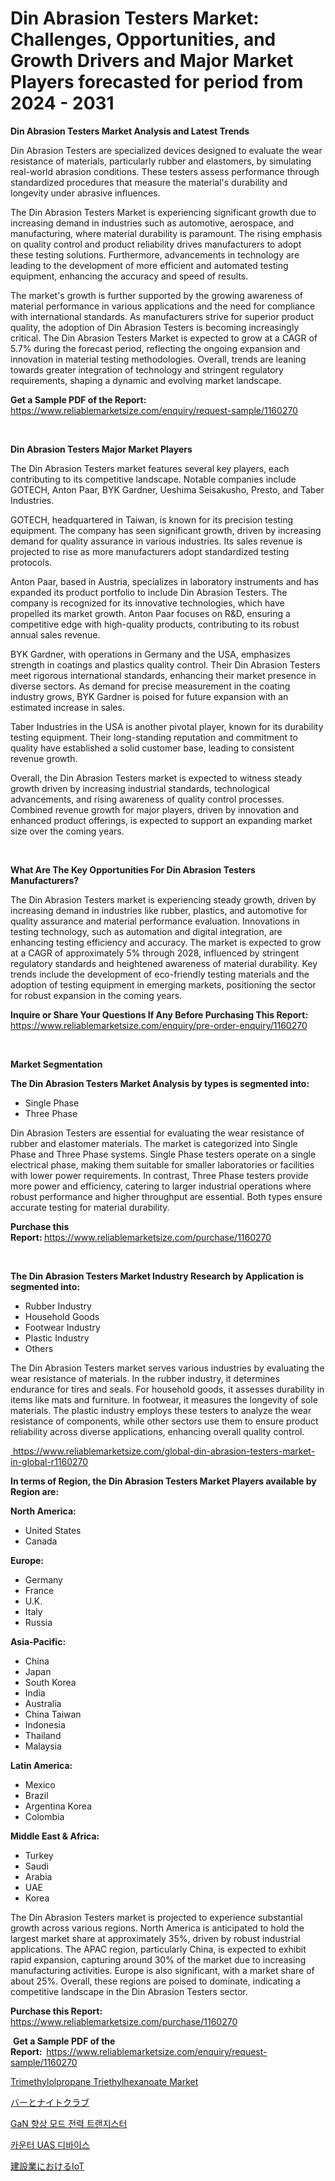 <p><h1>Din Abrasion Testers Market: Challenges, Opportunities, and Growth Drivers and Major Market Players forecasted for period from 2024 - 2031</h1></p><p><strong>Din Abrasion Testers Market Analysis and Latest Trends</strong></p>
<p><p>Din Abrasion Testers are specialized devices designed to evaluate the wear resistance of materials, particularly rubber and elastomers, by simulating real-world abrasion conditions. These testers assess performance through standardized procedures that measure the material's durability and longevity under abrasive influences. </p><p>The Din Abrasion Testers Market is experiencing significant growth due to increasing demand in industries such as automotive, aerospace, and manufacturing, where material durability is paramount. The rising emphasis on quality control and product reliability drives manufacturers to adopt these testing solutions. Furthermore, advancements in technology are leading to the development of more efficient and automated testing equipment, enhancing the accuracy and speed of results.</p><p>The market's growth is further supported by the growing awareness of material performance in various applications and the need for compliance with international standards. As manufacturers strive for superior product quality, the adoption of Din Abrasion Testers is becoming increasingly critical. The Din Abrasion Testers Market is expected to grow at a CAGR of 5.7% during the forecast period, reflecting the ongoing expansion and innovation in material testing methodologies. Overall, trends are leaning towards greater integration of technology and stringent regulatory requirements, shaping a dynamic and evolving market landscape.</p></p>
<p><strong>Get a Sample PDF of the Report:&nbsp;</strong> <a href="https://www.reliablemarketsize.com/enquiry/request-sample/1160270">https://www.reliablemarketsize.com/enquiry/request-sample/1160270</a></p>
<p>&nbsp;</p>
<p><strong>Din Abrasion Testers Major Market Players</strong></p>
<p><p>The Din Abrasion Testers market features several key players, each contributing to its competitive landscape. Notable companies include GOTECH, Anton Paar, BYK Gardner, Ueshima Seisakusho, Presto, and Taber Industries.</p><p>GOTECH, headquartered in Taiwan, is known for its precision testing equipment. The company has seen significant growth, driven by increasing demand for quality assurance in various industries. Its sales revenue is projected to rise as more manufacturers adopt standardized testing protocols.</p><p>Anton Paar, based in Austria, specializes in laboratory instruments and has expanded its product portfolio to include Din Abrasion Testers. The company is recognized for its innovative technologies, which have propelled its market growth. Anton Paar focuses on R&D, ensuring a competitive edge with high-quality products, contributing to its robust annual sales revenue.</p><p>BYK Gardner, with operations in Germany and the USA, emphasizes strength in coatings and plastics quality control. Their Din Abrasion Testers meet rigorous international standards, enhancing their market presence in diverse sectors. As demand for precise measurement in the coating industry grows, BYK Gardner is poised for future expansion with an estimated increase in sales.</p><p>Taber Industries in the USA is another pivotal player, known for its durability testing equipment. Their long-standing reputation and commitment to quality have established a solid customer base, leading to consistent revenue growth.</p><p>Overall, the Din Abrasion Testers market is expected to witness steady growth driven by increasing industrial standards, technological advancements, and rising awareness of quality control processes. Combined revenue growth for major players, driven by innovation and enhanced product offerings, is expected to support an expanding market size over the coming years.</p></p>
<p>&nbsp;</p>
<p><strong>What Are The Key Opportunities For Din Abrasion Testers Manufacturers?</strong></p>
<p><p>The Din Abrasion Testers market is experiencing steady growth, driven by increasing demand in industries like rubber, plastics, and automotive for quality assurance and material performance evaluation. Innovations in testing technology, such as automation and digital integration, are enhancing testing efficiency and accuracy. The market is expected to grow at a CAGR of approximately 5% through 2028, influenced by stringent regulatory standards and heightened awareness of material durability. Key trends include the development of eco-friendly testing materials and the adoption of testing equipment in emerging markets, positioning the sector for robust expansion in the coming years.</p></p>
<p><strong>Inquire or Share Your Questions If Any Before Purchasing This Report:</strong> <a href="https://www.reliablemarketsize.com/enquiry/pre-order-enquiry/1160270">https://www.reliablemarketsize.com/enquiry/pre-order-enquiry/1160270</a></p>
<p>&nbsp;</p>
<p><strong>Market Segmentation</strong></p>
<p><strong>The Din Abrasion Testers Market Analysis by types is segmented into:</strong></p>
<p><ul><li>Single Phase</li><li>Three Phase</li></ul></p>
<p><p>Din Abrasion Testers are essential for evaluating the wear resistance of rubber and elastomer materials. The market is categorized into Single Phase and Three Phase systems. Single Phase testers operate on a single electrical phase, making them suitable for smaller laboratories or facilities with lower power requirements. In contrast, Three Phase testers provide more power and efficiency, catering to larger industrial operations where robust performance and higher throughput are essential. Both types ensure accurate testing for material durability.</p></p>
<p><strong>Purchase this Report:&nbsp;</strong><a href="https://www.reliablemarketsize.com/purchase/1160270">https://www.reliablemarketsize.com/purchase/1160270</a></p>
<p>&nbsp;</p>
<p><strong>The Din Abrasion Testers Market Industry Research by Application is segmented into:</strong></p>
<p><ul><li>Rubber Industry</li><li>Household Goods</li><li>Footwear Industry</li><li>Plastic Industry</li><li>Others</li></ul></p>
<p><p>The Din Abrasion Testers market serves various industries by evaluating the wear resistance of materials. In the rubber industry, it determines endurance for tires and seals. For household goods, it assesses durability in items like mats and furniture. In footwear, it measures the longevity of sole materials. The plastic industry employs these testers to analyze the wear resistance of components, while other sectors use them to ensure product reliability across diverse applications, enhancing overall quality control.</p></p>
<p><a href="https://www.reliablemarketsize.com/global-din-abrasion-testers-market-in-global-r1160270">&nbsp;https://www.reliablemarketsize.com/global-din-abrasion-testers-market-in-global-r1160270</a></p>
<p><strong>In terms of Region, the Din Abrasion Testers Market Players available by Region are:</strong></p>
<p>
    <p> <strong> North America: </strong>
        <ul>
            <li>United States</li>
            <li>Canada</li>
        </ul>
        </p> 
    <p> <strong> Europe: </strong>
        <ul>
            <li>Germany</li>
            <li>France</li>
            <li>U.K.</li>
            <li>Italy</li>
            <li>Russia</li>
        </ul>
        </p> 
    <p> <strong> Asia-Pacific: </strong>
        <ul>
            <li>China</li>
            <li>Japan</li>
            <li>South Korea</li>
            <li>India</li>
            <li>Australia</li>
            <li>China Taiwan</li>
            <li>Indonesia</li>
            <li>Thailand</li>
            <li>Malaysia</li>
        </ul>
        </p> 
    <p> <strong> Latin America: </strong>
        <ul>
            <li>Mexico</li>
            <li>Brazil</li>
            <li>Argentina Korea</li>
            <li>Colombia</li>
        </ul>
        </p> 
    <p> <strong> Middle East & Africa: </strong>
        <ul>
            <li>Turkey</li>
            <li>Saudi</li>
            <li>Arabia</li>
            <li>UAE</li>
            <li>Korea</li>
        </ul>
    </p>
    </p>
<p><p>The Din Abrasion Testers market is projected to experience substantial growth across various regions. North America is anticipated to hold the largest market share at approximately 35%, driven by robust industrial applications. The APAC region, particularly China, is expected to exhibit rapid expansion, capturing around 30% of the market due to increasing manufacturing activities. Europe is also significant, with a market share of about 25%. Overall, these regions are poised to dominate, indicating a competitive landscape in the Din Abrasion Testers sector.</p></p>
<p><strong>Purchase this Report: </strong><a href="https://www.reliablemarketsize.com/purchase/1160270">https://www.reliablemarketsize.com/purchase/1160270</a></p>
<p>&nbsp;<strong>Get a Sample PDF of the Report:&nbsp;&nbsp;</strong><a href="https://www.reliablemarketsize.com/enquiry/request-sample/1160270">https://www.reliablemarketsize.com/enquiry/request-sample/1160270</a></p>
<p><strong></strong></p>
<p><p><a href="https://issuu.com/reportprime-2/docs/trimethylolpropane-triethylhexanoat_9c808717f0ef77">Trimethylolpropane Triethylhexanoate Market</a></p><p><a href="https://medium.com/@tatumkoelpin2017/%E5%B8%82%E5%A0%B4%E4%BA%88%E6%B8%AC%E3%81%AE%E5%A4%89%E5%8C%96-%E3%82%B0%E3%83%AD%E3%83%BC%E3%83%90%E3%83%AB%E3%81%AA%E3%83%90%E3%83%BC%E3%81%A8%E3%83%8A%E3%82%A4%E3%83%88%E3%82%AF%E3%83%A9%E3%83%96%E3%81%AE%E5%B8%82%E5%A0%B4%E5%8B%95%E5%90%91%E3%81%A8%E4%BB%8A%E5%BE%8C%E3%81%AE%E3%83%88%E3%83%AC%E3%83%B3%E3%83%89-2024%E5%B9%B4-2031%E5%B9%B4-4fd0f3a3c0f4">バーとナイトクラブ</a></p><p><a href="https://medium.com/@rebecca__stevenson/gan-enhancement-mode-power-transistor-market-%EC%9D%98-%EA%B8%80%EB%A1%9C%EB%B2%8C-%EC%8B%9C%EC%9E%A5-%EA%B0%9C%EC%9A%94%EB%8A%94-%EC%A0%84-%EC%84%B8%EA%B3%84-%EB%B0%8F-%EC%A3%BC%EC%9A%94-%EC%8B%9C%EC%9E%A5%EC%9D%98-%EC%82%B0%EC%97%85%EC%97%90-%EC%98%81%ED%96%A5%EC%9D%84-%EB%AF%B8%EC%B9%98%EB%8A%94-%EC%A3%BC%EC%9A%94-%ED%8A%B8%EB%A0%8C%EB%93%9C%EC%97%90-%EB%8C%80%ED%95%9C-1c9d88bde32e">GaN 향상 모드 전력 트랜지스터</a></p><p><a href="https://medium.com/@rebecca__stevenson/%EC%84%B8%EA%B3%84-counter-uas-device-market-%EC%9D%80-2024%EC%97%90%EC%84%9C-2031%EB%A1%9C-%EC%97%B0%ED%8F%89%EA%B7%A0-%EC%A6%9D%EA%B0%80%EC%9C%A8%EC%9D%84-%EB%B3%B4%EC%9D%BC-%EA%B2%83%EC%9C%BC%EB%A1%9C-%EC%98%88%EC%83%81%EB%90%A9%EB%8B%88%EB%8B%A4-10fa520861a6">카운터 UAS 디바이스</a></p><p><a href="https://medium.com/@tatumkoelpin2017/iot-in-construction-market-%E3%81%AF-%E3%82%B3%E3%82%B9%E3%83%88%E7%AE%A1%E7%90%86%E3%81%A8%E5%8A%B9%E7%8E%87%E5%90%91%E4%B8%8A%E3%82%92%E5%84%AA%E5%85%88%E3%81%97%E3%81%BE%E3%81%99-%E3%81%95%E3%82%89%E3%81%AB-%E5%A0%B1%E5%91%8A%E6%9B%B8%E3%81%AF%E5%B8%82%E5%A0%B4%E3%81%AE%E9%9C%80%E8%A6%81%E9%9D%A2%E3%81%A8%E4%BE%9B%E7%B5%A6%E9%9D%A2%E3%81%AE%E4%B8%A1%E6%96%B9%E3%82%92%E3%82%AB%E3%83%90%E3%83%BC%E3%81%97%E3%81%A6%E3%81%84%E3%81%BE%E3%81%99-iot-in-construction-661706808e6f">建設業におけるIoT</a></p></p>